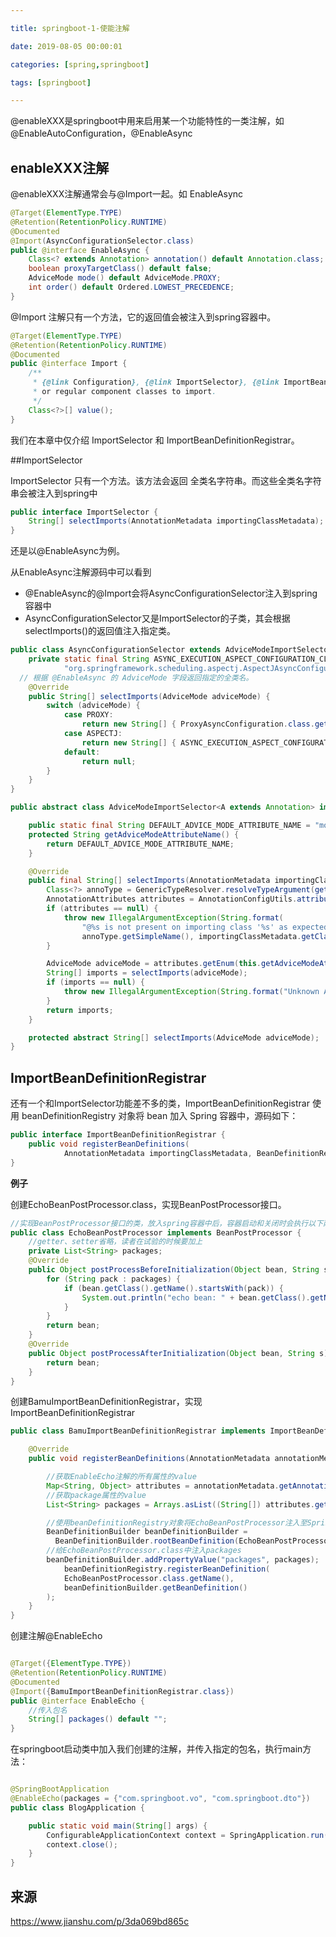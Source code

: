 ```yaml
---

title: springboot-1-使能注解

date: 2019-08-05 00:00:01

categories: [spring,springboot]

tags: [springboot]

---
```


@enableXXX是springboot中用来启用某一个功能特性的一类注解，如 @EnableAutoConfiguration，@EnableAsync

<!--more-->

## enableXXX注解

@enableXXX注解通常会与@Import一起。如 EnableAsync

```java
@Target(ElementType.TYPE)
@Retention(RetentionPolicy.RUNTIME)
@Documented
@Import(AsyncConfigurationSelector.class)
public @interface EnableAsync {
	Class<? extends Annotation> annotation() default Annotation.class;
	boolean proxyTargetClass() default false;
	AdviceMode mode() default AdviceMode.PROXY;
	int order() default Ordered.LOWEST_PRECEDENCE;
}
```

@Import 注解只有一个方法，它的返回值会被注入到spring容器中。

```java
@Target(ElementType.TYPE)
@Retention(RetentionPolicy.RUNTIME)
@Documented
public @interface Import {
	/**
	 * {@link Configuration}, {@link ImportSelector}, {@link ImportBeanDefinitionRegistrar}
	 * or regular component classes to import.
	 */
	Class<?>[] value();
}
```

我们在本章中仅介绍 ImportSelector 和 ImportBeanDefinitionRegistrar。

##ImportSelector

ImportSelector 只有一个方法。该方法会返回 全类名字符串。而这些全类名字符串会被注入到spring中

```java
public interface ImportSelector {
	String[] selectImports(AnnotationMetadata importingClassMetadata);
}
```

还是以@EnableAsync为例。

从EnableAsync注解源码中可以看到

- @EnableAsync的@Import会将AsyncConfigurationSelector注入到spring容器中
- AsyncConfigurationSelector又是ImportSelector的子类，其会根据 selectImports()的返回值注入指定类。

```java
public class AsyncConfigurationSelector extends AdviceModeImportSelector<EnableAsync> {
	private static final String ASYNC_EXECUTION_ASPECT_CONFIGURATION_CLASS_NAME =
			"org.springframework.scheduling.aspectj.AspectJAsyncConfiguration";
  // 根据 @EnableAsync 的 AdviceMode 字段返回指定的全类名。
	@Override
	public String[] selectImports(AdviceMode adviceMode) {
		switch (adviceMode) {
			case PROXY:
				return new String[] { ProxyAsyncConfiguration.class.getName() };
			case ASPECTJ:
				return new String[] { ASYNC_EXECUTION_ASPECT_CONFIGURATION_CLASS_NAME };
			default:
				return null;
		}
	}
}
```

```java
public abstract class AdviceModeImportSelector<A extends Annotation> implements ImportSelector {

	public static final String DEFAULT_ADVICE_MODE_ATTRIBUTE_NAME = "mode";
	protected String getAdviceModeAttributeName() {
		return DEFAULT_ADVICE_MODE_ATTRIBUTE_NAME;
	}

	@Override
	public final String[] selectImports(AnnotationMetadata importingClassMetadata) {
		Class<?> annoType = GenericTypeResolver.resolveTypeArgument(getClass(), AdviceModeImportSelector.class);
		AnnotationAttributes attributes = AnnotationConfigUtils.attributesFor(importingClassMetadata, annoType);
		if (attributes == null) {
			throw new IllegalArgumentException(String.format(
				"@%s is not present on importing class '%s' as expected",
				annoType.getSimpleName(), importingClassMetadata.getClassName()));
		}

		AdviceMode adviceMode = attributes.getEnum(this.getAdviceModeAttributeName());
		String[] imports = selectImports(adviceMode);
		if (imports == null) {
			throw new IllegalArgumentException(String.format("Unknown AdviceMode: '%s'", adviceMode));
		}
		return imports;
	}

	protected abstract String[] selectImports(AdviceMode adviceMode);
}

```

## ImportBeanDefinitionRegistrar

还有一个和ImportSelector功能差不多的类，ImportBeanDefinitionRegistrar 使用 beanDefinitionRegistry 对象将 bean 加入 Spring 容器中，源码如下：

```java
public interface ImportBeanDefinitionRegistrar {
	public void registerBeanDefinitions(
			AnnotationMetadata importingClassMetadata, BeanDefinitionRegistry registry);
}

```

**例子**

创建EchoBeanPostProcessor.class，实现BeanPostProcessor接口。

```java
//实现BeanPostProcessor接口的类，放入spring容器中后，容器启动和关闭时会执行以下两个重写的方法
public class EchoBeanPostProcessor implements BeanPostProcessor {
    //getter、setter省略，读者在试验的时候要加上
    private List<String> packages;
    @Override
    public Object postProcessBeforeInitialization(Object bean, String s) throws BeansException {
        for (String pack : packages) {
            if (bean.getClass().getName().startsWith(pack)) {
                System.out.println("echo bean: " + bean.getClass().getName());
            }
        }
        return bean;
    }
    @Override
    public Object postProcessAfterInitialization(Object bean, String s) throws BeansException {
        return bean;
    }
}
```

创建BamuImportBeanDefinitionRegistrar，实现ImportBeanDefinitionRegistrar

```java
public class BamuImportBeanDefinitionRegistrar implements ImportBeanDefinitionRegistrar {

    @Override
    public void registerBeanDefinitions(AnnotationMetadata annotationMetadata, BeanDefinitionRegistry beanDefinitionRegistry) {

        //获取EnableEcho注解的所有属性的value
        Map<String, Object> attributes = annotationMetadata.getAnnotationAttributes(EnableEcho.class.getName());
        //获取package属性的value
        List<String> packages = Arrays.asList((String[]) attributes.get("packages"));

        //使用beanDefinitionRegistry对象将EchoBeanPostProcessor注入至Spring容器中
        BeanDefinitionBuilder beanDefinitionBuilder = 
          BeanDefinitionBuilder.rootBeanDefinition(EchoBeanPostProcessor.class);
        //给EchoBeanPostProcessor.class中注入packages
        beanDefinitionBuilder.addPropertyValue("packages", packages);
    		beanDefinitionRegistry.registerBeanDefinition(
      		EchoBeanPostProcessor.class.getName(), 
      		beanDefinitionBuilder.getBeanDefinition()
        );
    }
}
```

创建注解@EnableEcho

```java

@Target({ElementType.TYPE})
@Retention(RetentionPolicy.RUNTIME)
@Documented
@Import({BamuImportBeanDefinitionRegistrar.class})
public @interface EnableEcho {
    //传入包名
    String[] packages() default "";
}
```
在springboot启动类中加入我们创建的注解，并传入指定的包名，执行main方法：

```java

@SpringBootApplication
@EnableEcho(packages = {"com.springboot.vo", "com.springboot.dto"})
public class BlogApplication {

    public static void main(String[] args) {
        ConfigurableApplicationContext context = SpringApplication.run(BlogApplication.class, args);
        context.close();
    }
}
```


## 来源

https://www.jianshu.com/p/3da069bd865c